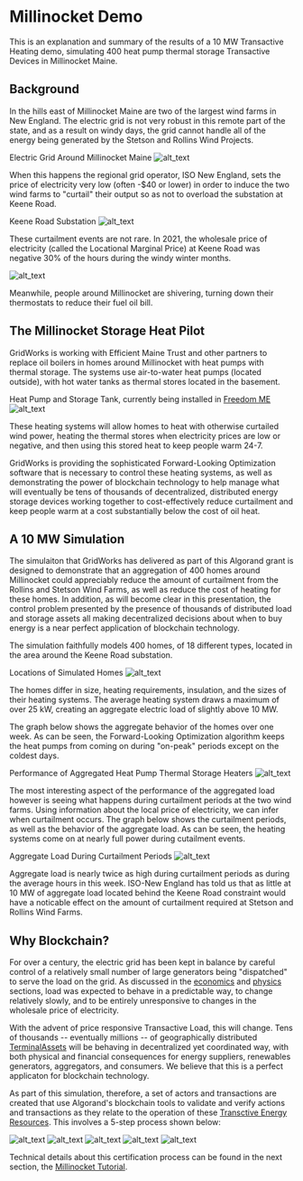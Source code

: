 # Millinocket Demo

This is an explanation and summary of the results of a 10 MW Transactive Heating demo, simulating
400 heat pump thermal storage Transactive Devices in Millinocket Maine.

## Background

In the hills east of Millinocket Maine are two of the largest wind farms in New England. The electric grid is not very robust in this remote part of the state, and as a result on windy days, the grid cannot handle all of the energy being generated by the Stetson and Rollins Wind Projects.

Electric Grid Around Millinocket Maine
![alt_text](images/maine-grid.png)

When this happens the regional grid operator, ISO New England, sets the price of electricity very low (often -$40 or lower) in order to induce the two wind farms to "curtail" their output so as not to overload the substation at Keene Road.

Keene Road Substation
![alt_text](images/keene-rd.png)

These curtailment events are not rare. In 2021, the wholesale price of electricity (called the Locational Marginal Price) at Keene Road was negative 30% of the hours during the windy winter months.

![alt_text](images/keene-lmps.png)

Meanwhile, people around Millinocket are shivering, turning down their thermostats to reduce their fuel oil bill.

## The Millinocket Storage Heat Pilot

GridWorks is working with Efficient Maine Trust and other partners to replace oil boilers in homes around Millinocket with heat pumps with thermal storage. The systems use air-to-water heat pumps (located outside), with hot water tanks as thermal stores located in the basement.

Heat Pump and Storage Tank, currently being installed in [Freedom ME](https://gridworks.readthedocs.io/en/latest/transactive-device.html)
![alt_text](images/heat-pump-and-tank.png)

These heating systems will allow homes to heat with otherwise curtailed wind power, heating the thermal stores when electricity prices are low or negative, and then using this stored heat to keep people warm 24-7.

GridWorks is providing the sophisticated Forward-Looking Optimization software that is necessary to control these heating systems, as well as demonstrating the power of blockchain technology to help manage what will eventually be tens of thousands of decentralized, distributed energy storage devices working together to cost-effectively reduce curtailment and keep people warm at a cost substantially below the cost of oil heat.

## A 10 MW Simulation

The simulaiton that GridWorks has delivered as part of this Algorand grant is designed to demonstrate that an aggregation of 400 homes around Millinocket could appreciably reduce the amount of curtailment from the Rollins and Stetson Wind Farms, as well as reduce the cost of heating for these homes. In addition, as will become clear in this presentation, the control problem presented by the presence of thousands of distributed load and storage assets all making decentralized decisions about when to buy energy is a near perfect application of blockchain technology.

The simulation faithfully models 400 homes, of 18 different types, located in the area around the Keene Road substation.

Locations of Simulated Homes
![alt_text](images/long-lat.png)

The homes differ in size, heating requirements, insulation, and the sizes of their heating systems. The average heating system draws a maximum of over 25 kW, creating an aggregate electric load of slightly above 10 MW.

The graph below shows the aggregate behavior of the homes over one week. As can be seen, the Forward-Looking Optimization algorithm keeps the heat pumps from coming on during "on-peak" periods except on the coldest days.

Performance of Aggregated Heat Pump Thermal Storage Heaters
![alt_text](images/aggregate-load-1.png)

The most interesting aspect of the performance of the aggregated load however is seeing what happens during curtailment periods at the two wind farms. Using information about the local price of electricity, we can infer when curtailment occurs. The graph below shows the curtailment periods, as well as the behavior of the aggregate load. As can be seen, the heating systems come on at nearly full power during cutailment events.

Aggregate Load During Curtailment Periods
![alt_text](images/aggregate-load-and-curtailment.png)

Aggregate load is nearly twice as high during curtailment periods as during the average hours in this week. ISO-New England has told us that as little at 10 MW of aggregate load located behind the Keene Road constraint would have a noticable effect on the amount of curtailment required at Stetson and Rollins Wind Farms.

## Why Blockchain?

For over a century, the electric grid has been kept in balance by careful control of a relatively small number of large generators being "dispatched" to serve the load on the grid. As discussed in the [economics](economics) and [physics](physics) sections, load was expected to behave in a predictable way, to change relatively slowly, and to be entirely unresponsive to changes in the wholesale price of electricity.

With the advent of price responsive Transactive Load, this will change. Tens of thousands -- eventually millions -- of geographically distributed [TerminalAssets](terminal-asset) will be behaving in decentralized yet coordinated way, with both physical and financial consequences for energy suppliers, renewables generators, aggregators, and consumers. We believe that this is a perfect applicaton for blockchain technology.

As part of this simulation, therefore, a set of actors and transactions are created that use Algorand's blockchain tools to validate and verify actions and transactions as they relate to the operation of these [Transctive Energy Resources](transactive-energy-resource). This involves a 5-step process shown below:

![alt_text](images/sim-step-1.png)
![alt_text](images/sim-step-2.png)
![alt_text](images/sim-step-3.png)
![alt_text](images/sim-step-4.png)
![alt_text](images/sim-step-5.png)

Technical details about this certification process can be found in the next section, the [Millinocket Tutorial](https://gridworks.readthedocs.io/en/latest/millinocket-tutorial.html).
